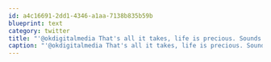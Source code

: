 ```yaml
---
id: a4c16691-2dd1-4346-a1aa-7138b835b59b
blueprint: text
category: twitter
title: "'@okdigitalmedia That's all it takes, life is precious. Sounds like you have both the long term and live for the moment figured out!"
caption: "'@okdigitalmedia That's all it takes, life is precious. Sounds like you have both the long term and live for the moment figured out!"
---
```

